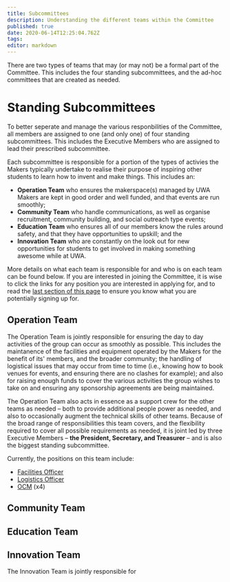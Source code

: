 ```yaml
---
title: Subcommittees
description: Understanding the different teams within the Committee
published: true
date: 2020-06-14T12:25:04.762Z
tags: 
editor: markdown
---
```


There are two types of teams that may (or may not) be a formal part of the Committee. This includes the four standing subcommittees, and the ad-hoc committees that are created as needed.
# Standing Subcommittees

To better seperate and manage the various responbilities of the Committee, all members are assigned to one (and only one) of four standing subcommittees. This includes the Executive Members who are assigned to lead their prescribed subcommittee.

Each subcommittee is responsible for a portion of the types of activies the Makers typically undertake to realise their purpose of inspiring other students to learn how to invent and make things. This includes an:

- **Operation Team** who ensures the makerspace(s) managed by UWA Makers are kept in good order and well funded, and that events are run smoothly;
- **Community Team** who handle communications, as well as organise recruitment, community building, and social outreach type events;
- **Education Team** who ensures all of our members know the rules around safety, and that they have opportunities to upskill; and the
- **Innovation Team** who are constantly on the look out for new opportunities for students to get involved in making something awesome while at UWA.

More details on what each team is responsible for and who is on each team can be found below. If you are interested in joining the Committee, it is wise to click the links for any position you are interested in applying for, and to read the [last section of this page](#joining-the-committee) to ensure you know what you are potentially signing up for.

## Operation Team

The Operation Team is jointly responsible for ensuring the day to day activities of the group can occur as smoothly as possible. This includes the maintanence of the facilities and equipment operated by the Makers for the benefit of its' members, and the broader community; the handling of logistical issues that may occur from time to time (i.e., knowing how to book venues for events, and ensuring there are no clashes for example); and also for raising enough funds to cover the various activities the group wishes to take on and ensuring any sponsorship agreements are being maintained.

The Operation Team also acts in essence as a support crew for the other teams as needed – both to provide additional people power as needed, and also to occasionally augment the technical skills of other teams. Because of the broad range of responsibilities this team covers, and the flexibility required to cover all possible requirements as needed, it is joint led by three Executive Members – **the President, Secretary, and Treasurer** – and is also the biggest standing subcommittee.

Currently, the positions on this team include:

-  [Facilities Officer](/committee/facilities-officer)
-  [Logistics Officer](/committee/logistics-officer)
-  [OCM](/committee/ocm) (x4)

## Community Team

## Education Team

## Innovation Team

The Innovation Team is jointly responsible for 

